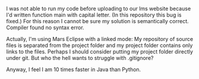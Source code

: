 I was not able to run my code before uploading to our lms website
because I'd written function main with capital letter.
(In this repository this bug is fixed.)
For this reason I cannot be sure my solution is semantically correct.
Compiler found no syntax error.

Actually, I'm using Mars Eclipse with a linked mode:
My repository of source files is separated from the project folder
and my project folder contains only links to the files.
Perhaps I should consider putting my project folder directly under git.
But who the hell wants to struggle with .gitignore?

Anyway, I feel I am 10 times faster in Java than Python.
